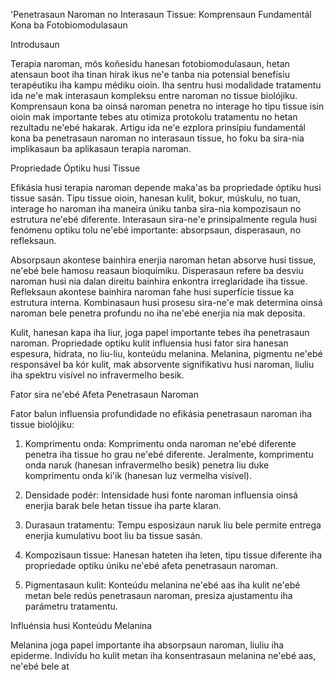 'Penetrasaun Naroman no Interasaun Tissue: Komprensaun Fundamentál Kona ba Fotobiomodulasaun

Introdusaun

Terapia naroman, mós koñesidu hanesan fotobiomodulasaun, hetan atensaun boot iha tinan hirak ikus ne'e tanba nia potensial benefísiu terapéutiku iha kampu médiku oioin. Iha sentru husi modalidade tratamentu ida ne'e mak interasaun kompleksu entre naroman no tissue biolójiku. Komprensaun kona ba oinsá naroman penetra no interage ho tipu tissue isin oioin mak importante tebes atu otimiza protokolu tratamentu no hetan rezultadu ne'ebé hakarak. Artigu ida ne'e ezplora prinsípiu fundamentál kona ba penetrasaun naroman no interasaun tissue, ho foku ba sira-nia implikasaun ba aplikasaun terapia naroman.

Propriedade Óptiku husi Tissue

Efikásia husi terapia naroman depende maka'as ba propriedade óptiku husi tissue sasán. Tipu tissue oioin, hanesan kulit, bokur, múskulu, no tuan, interage ho naroman iha maneira úniku tanba sira-nia kompozisaun no estrutura ne'ebé diferente. Interasaun sira-ne'e prinsipalmente regula husi fenómenu optiku tolu ne'ebé importante: absorpsaun, disperasaun, no refleksaun.

Absorpsaun akontese bainhira enerjia naroman hetan absorve husi tissue, ne'ebé bele hamosu reasaun bioquímiku. Disperasaun refere ba desviu naroman husi nia dalan direitu bainhira enkontra irreglaridade iha tissue. Refleksaun akontese bainhira naroman fahe husi superfície tissue ka estrutura interna. Kombinasaun husi prosesu sira-ne'e mak determina oinsá naroman bele penetra profundu no iha ne'ebé enerjia nia mak deposita.

Kulit, hanesan kapa iha liur, joga papel importante tebes iha penetrasaun naroman. Propriedade optiku kulit influensia husi fator sira hanesan espesura, hidrata, no liu-liu, konteúdu melanina. Melanina, pigmentu ne'ebé responsável ba kór kulit, mak absorvente signifikativu husi naroman, liuliu iha spektru visível no infravermelho besik.

Fator sira ne'ebé Afeta Penetrasaun Naroman

Fator balun influensia profundidade no efikásia penetrasaun naroman iha tissue biolójiku:

1. Komprimentu onda: Komprimentu onda naroman ne'ebé diferente penetra iha tissue ho grau ne'ebé diferente. Jeralmente, komprimentu onda naruk (hanesan infravermelho besik) penetra liu duke komprimentu onda ki'ik (hanesan luz vermelha visível).

2. Densidade podér: Intensidade husi fonte naroman influensia oinsá enerjia barak bele hetan tissue iha parte klaran.

3. Durasaun tratamentu: Tempu esposizaun naruk liu bele permite entrega enerjia kumulativu boot liu ba tissue sasán.

4. Kompozisaun tissue: Hanesan hateten iha leten, tipu tissue diferente iha propriedade optiku úniku ne'ebé afeta penetrasaun naroman.

5. Pigmentasaun kulit: Konteúdu melanina ne'ebé aas iha kulit ne'ebé metan bele redús penetrasaun naroman, presiza ajustamentu iha parámetru tratamentu.

Influénsia husi Konteúdu Melanina

Melanina joga papel importante iha absorpsaun naroman, liuliu iha epiderme. Indivídu ho kulit metan iha konsentrasaun melanina ne'ebé aas, ne'ebé bele at
